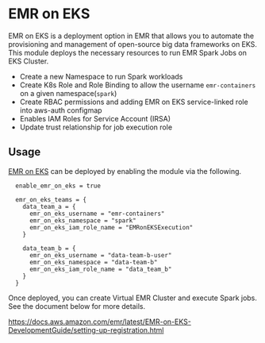 # EMR on EKS

EMR on EKS is a deployment option in EMR that allows you to automate the provisioning and management of open-source big data frameworks on EKS.
This module deploys the necessary resources to run EMR Spark Jobs on EKS Cluster.

- Create a new Namespace to run Spark workloads
- Create K8s Role and Role Binding to allow the username `emr-containers` on a given namespace(`spark`)
- Create RBAC permissions and adding EMR on EKS service-linked role into aws-auth configmap
- Enables IAM Roles for Service Account (IRSA)
- Update trust relationship for job execution role

## Usage

[EMR on EKS](modules/emr-on-eks/README.md) can be deployed by enabling the module via the following.


```hcl
  enable_emr_on_eks = true

  emr_on_eks_teams = {
    data_team_a = {
      emr_on_eks_username = "emr-containers"
      emr_on_eks_namespace = "spark"
      emr_on_eks_iam_role_name = "EMRonEKSExecution"
    }

    data_team_b = {
      emr_on_eks_username = "data-team-b-user"
      emr_on_eks_namespace = "data-team-b"
      emr_on_eks_iam_role_name = "data_team_b"
    }
  }
```

Once deployed, you can create Virtual EMR Cluster and execute Spark jobs. See the document below for more details.

https://docs.aws.amazon.com/emr/latest/EMR-on-EKS-DevelopmentGuide/setting-up-registration.html
